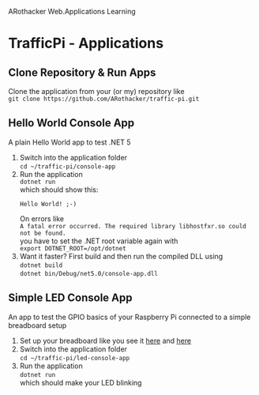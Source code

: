 ARothacker Web.Applications Learning

# TrafficPi - Applications

## Clone Repository & Run Apps

Clone the application from your (or my) repository like  
`git clone https://github.com/ARothacker/traffic-pi.git`

## Hello World Console App

A plain Hello World app to test .NET 5

1. Switch into the application folder  
   `cd ~/traffic-pi/console-app`
2. Run the application  
   `dotnet run`  
   which should show this:
   ```
   Hello World! ;-)
   ```
   On errors like  
   `A fatal error occurred. The required library libhostfxr.so could not be found.`  
   you have to set the .NET root variable again with  
   `export DOTNET_ROOT=/opt/dotnet`
3. Want it faster? First build and then run the compiled DLL using  
   `dotnet build`  
   `dotnet bin/Debug/net5.0/console-app.dll`

## Simple LED Console App

An app to test the GPIO basics of your Raspberry Pi connected to a simple breadboard setup

1. Set up your breadboard like you see it [here](simple-led-console-app/breadboard/circuit-1.jpg) and [here](simple-led-console-app/breadboard/circuit-2.jpg)
2. Switch into the application folder  
   `cd ~/traffic-pi/led-console-app`
3. Run the application  
   `dotnet run`  
   which should make your LED blinking
